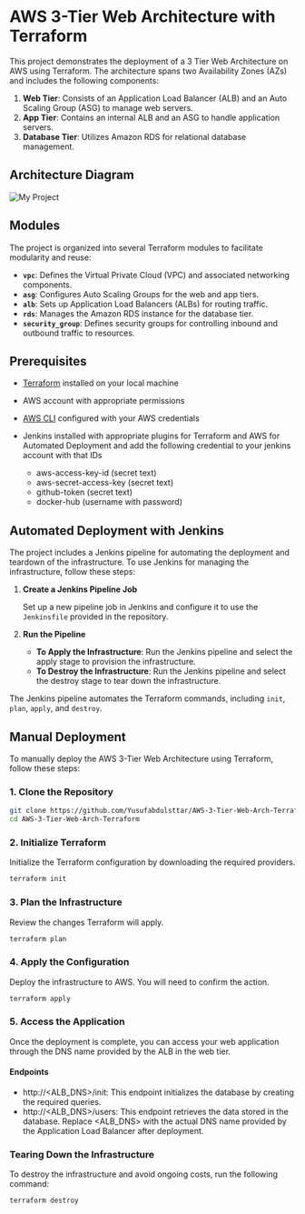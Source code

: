 # AWS 3-Tier Web Architecture with Terraform

This project demonstrates the deployment of a 3 Tier Web Architecture on AWS using Terraform. The architecture spans two Availability Zones (AZs) and includes the following components:

1. **Web Tier**: Consists of an Application Load Balancer (ALB) and an Auto Scaling Group (ASG) to manage web servers.
2. **App Tier**: Contains an internal ALB and an ASG to handle application servers.
3. **Database Tier**: Utilizes Amazon RDS for relational database management.

## Architecture Diagram

![My Project](https://github.com/user-attachments/assets/af74ac04-581d-4993-94a0-ac3fb4a0ab68)

## Modules

The project is organized into several Terraform modules to facilitate modularity and reuse:

- **`vpc`**: Defines the Virtual Private Cloud (VPC) and associated networking components.
- **`asg`**: Configures Auto Scaling Groups for the web and app tiers.
- **`alb`**: Sets up Application Load Balancers (ALBs) for routing traffic.
- **`rds`**: Manages the Amazon RDS instance for the database tier.
- **`security_group`**: Defines security groups for controlling inbound and outbound traffic to resources.

## Prerequisites

- [Terraform](https://www.terraform.io/downloads.html) installed on your local machine
- AWS account with appropriate permissions
- [AWS CLI](https://aws.amazon.com/cli/) configured with your AWS credentials
- Jenkins installed with appropriate plugins for Terraform and AWS for Automated Deployment
  and add the following credential to your jenkins account with that IDs

  - aws-access-key-id (secret text)
  - aws-secret-access-key (secret text)
  - github-token (secret text)
  - docker-hub (username with password)
  

## Automated Deployment with Jenkins

The project includes a Jenkins pipeline for automating the deployment and teardown of the infrastructure. To use Jenkins for managing the infrastructure, follow these steps:

1. **Create a Jenkins Pipeline Job**

    Set up a new pipeline job in Jenkins and configure it to use the `Jenkinsfile` provided in the repository.

2. **Run the Pipeline**

    - **To Apply the Infrastructure**: Run the Jenkins pipeline and select the apply stage to provision the infrastructure.
    - **To Destroy the Infrastructure**: Run the Jenkins pipeline and select the destroy stage to tear down the infrastructure.

The Jenkins pipeline automates the Terraform commands, including `init`, `plan`, `apply`, and `destroy`.

## Manual Deployment

To manually deploy the AWS 3-Tier Web Architecture using Terraform, follow these steps:

### 1. Clone the Repository

```bash
git clone https://github.com/Yusufabdulsttar/AWS-3-Tier-Web-Arch-Terraform.git
cd AWS-3-Tier-Web-Arch-Terraform
```

### 2. Initialize Terraform

Initialize the Terraform configuration by downloading the required providers.
```bash
terraform init
```

### 3. Plan the Infrastructure

Review the changes Terraform will apply.
```bash
terraform plan
```

### 4. Apply the Configuration

Deploy the infrastructure to AWS. You will need to confirm the action.
```bash
terraform apply
```

### 5. Access the Application

Once the deployment is complete, you can access your web application through the DNS name provided by the ALB in the web tier.

#### Endpoints
- http://<ALB_DNS>/init: This endpoint initializes the database by creating the required queries.
- http://<ALB_DNS>/users: This endpoint retrieves the data stored in the database.
Replace <ALB_DNS> with the actual DNS name provided by the Application Load Balancer after deployment.

### Tearing Down the Infrastructure
To destroy the infrastructure and avoid ongoing costs, run the following command:
```bash
terraform destroy
```
